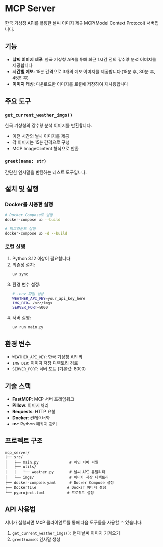 # MCP Server

한국 기상청 API를 활용한 날씨 이미지 제공 MCP(Model Context Protocol) 서버입니다.

## 기능

- **날씨 이미지 제공**: 한국 기상청 API를 통해 최근 1시간 전의 강수량 분석 이미지를 제공합니다
- **시간별 예보**: 15분 간격으로 3개의 예보 이미지를 제공합니다 (15분 후, 30분 후, 45분 후)
- **이미지 캐싱**: 다운로드한 이미지를 로컬에 저장하여 재사용합니다

## 주요 도구

### `get_current_weather_imgs()`
한국 기상청의 강수량 분석 이미지를 반환합니다.
- 이전 시간의 날씨 이미지를 제공
- 각 이미지는 15분 간격으로 구성
- MCP ImageContent 형식으로 반환

### `greet(name: str)`
간단한 인사말을 반환하는 테스트 도구입니다.

## 설치 및 실행

### Docker를 사용한 실행

```bash
# Docker Compose로 실행
docker-compose up --build

# 백그라운드 실행
docker-compose up -d --build
```

### 로컬 실행

1. Python 3.12 이상이 필요합니다
2. 의존성 설치:
   ```bash
   uv sync
   ```
3. 환경 변수 설정:
   ```bash
   # .env 파일 생성
   WEATHER_API_KEY=your_api_key_here
   IMG_DIR=./src/imgs
   SERVER_PORT=8000
   ```
4. 서버 실행:
   ```bash
   uv run main.py
   ```

## 환경 변수

- `WEATHER_API_KEY`: 한국 기상청 API 키
- `IMG_DIR`: 이미지 저장 디렉토리 경로
- `SERVER_PORT`: 서버 포트 (기본값: 8000)

## 기술 스택

- **FastMCP**: MCP 서버 프레임워크
- **Pillow**: 이미지 처리
- **Requests**: HTTP 요청
- **Docker**: 컨테이너화
- **uv**: Python 패키지 관리

## 프로젝트 구조

```
mcp_server/
├── src/
│   ├── main.py              # 메인 서버 파일
│   ├── utils/
│   │   └── weather.py       # 날씨 API 유틸리티
│   └── imgs/                # 이미지 저장 디렉토리
├── docker-compose.yaml      # Docker Compose 설정
├── Dockerfile              # Docker 이미지 설정
└── pyproject.toml          # 프로젝트 설정
```

## API 사용법

서버가 실행되면 MCP 클라이언트를 통해 다음 도구들을 사용할 수 있습니다:

1. `get_current_weather_imgs()`: 현재 날씨 이미지 가져오기
2. `greet(name)`: 인사말 생성